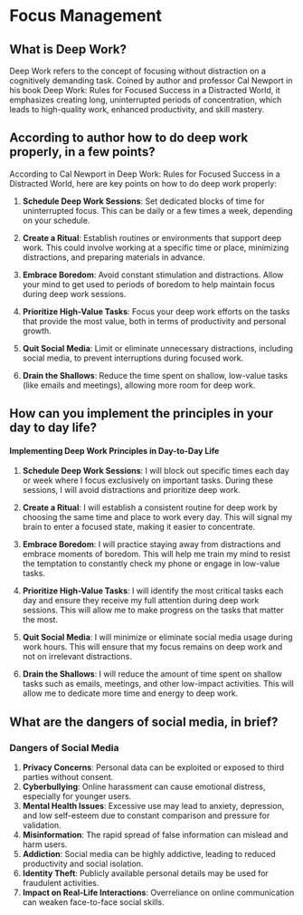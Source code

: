 # Focus Management

## What is Deep Work?

Deep Work refers to the concept of focusing without distraction on a cognitively demanding task. Coined by author and professor Cal Newport in his book Deep Work: Rules for Focused Success in a Distracted World, it emphasizes creating long, uninterrupted periods of concentration, which leads to high-quality work, enhanced productivity, and skill mastery.

## According to author how to do deep work properly, in a few points?

According to Cal Newport in Deep Work: Rules for Focused Success in a Distracted World, here are key points on how to do deep work properly:

1. **Schedule Deep Work Sessions**: Set dedicated blocks of time for uninterrupted focus. This can be daily or a few times a week, depending on your schedule.

2. **Create a Ritual**: Establish routines or environments that support deep work. This could involve working at a specific time or place, minimizing distractions, and preparing materials in advance.

3. **Embrace Boredom**: Avoid constant stimulation and distractions. Allow your mind to get used to periods of boredom to help maintain focus during deep work sessions.

4. **Prioritize High-Value Tasks**: Focus your deep work efforts on the tasks that provide the most value, both in terms of productivity and personal growth.

5. **Quit Social Media**: Limit or eliminate unnecessary distractions, including social media, to prevent interruptions during focused work.

6. **Drain the Shallows**: Reduce the time spent on shallow, low-value tasks (like emails and meetings), allowing more room for deep work.

## How can you implement the principles in your day to day life?

#### Implementing Deep Work Principles in Day-to-Day Life

1. **Schedule Deep Work Sessions**: I will block out specific times each day or week where I focus exclusively on important tasks. During these sessions, I will avoid distractions and prioritize deep work.

2. **Create a Ritual**: I will establish a consistent routine for deep work by choosing the same time and place to work every day. This will signal my brain to enter a focused state, making it easier to concentrate.

3. **Embrace Boredom**: I will practice staying away from distractions and embrace moments of boredom. This will help me train my mind to resist the temptation to constantly check my phone or engage in low-value tasks.

4. **Prioritize High-Value Tasks**: I will identify the most critical tasks each day and ensure they receive my full attention during deep work sessions. This will allow me to make progress on the tasks that matter the most.

5. **Quit Social Media**: I will minimize or eliminate social media usage during work hours. This will ensure that my focus remains on deep work and not on irrelevant distractions.

6. **Drain the Shallows**: I will reduce the amount of time spent on shallow tasks such as emails, meetings, and other low-impact activities. This will allow me to dedicate more time and energy to deep work.

## What are the dangers of social media, in brief?

### Dangers of Social Media

1. **Privacy Concerns**: Personal data can be exploited or exposed to third parties without consent.
2. **Cyberbullying**: Online harassment can cause emotional distress, especially for younger users.
3. **Mental Health Issues**: Excessive use may lead to anxiety, depression, and low self-esteem due to constant comparison and pressure for validation.
4. **Misinformation**: The rapid spread of false information can mislead and harm users.
5. **Addiction**: Social media can be highly addictive, leading to reduced productivity and social isolation.
6. **Identity Theft**: Publicly available personal details may be used for fraudulent activities.
7. **Impact on Real-Life Interactions**: Overreliance on online communication can weaken face-to-face social skills.
